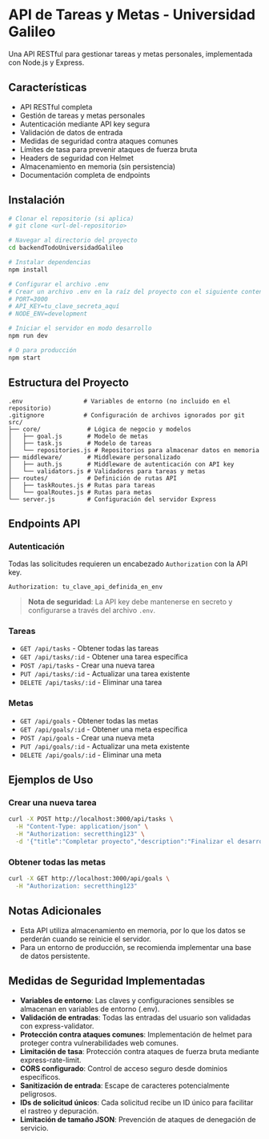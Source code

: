 # API de Tareas y Metas - Universidad Galileo

Una API RESTful para gestionar tareas y metas personales, implementada con Node.js y Express.

## Características

- API RESTful completa
- Gestión de tareas y metas personales
- Autenticación mediante API key segura
- Validación de datos de entrada
- Medidas de seguridad contra ataques comunes
- Límites de tasa para prevenir ataques de fuerza bruta
- Headers de seguridad con Helmet
- Almacenamiento en memoria (sin persistencia)
- Documentación completa de endpoints

## Instalación

```bash
# Clonar el repositorio (si aplica)
# git clone <url-del-repositorio>

# Navegar al directorio del proyecto
cd backendTodoUniversidadGalileo

# Instalar dependencias
npm install

# Configurar el archivo .env
# Crear un archivo .env en la raíz del proyecto con el siguiente contenido:
# PORT=3000
# API_KEY=tu_clave_secreta_aquí
# NODE_ENV=development

# Iniciar el servidor en modo desarrollo
npm run dev

# O para producción
npm start
```

## Estructura del Proyecto

```
.env                 # Variables de entorno (no incluido en el repositorio)
.gitignore           # Configuración de archivos ignorados por git
src/
├── core/             # Lógica de negocio y modelos
│   ├── goal.js       # Modelo de metas
│   ├── task.js       # Modelo de tareas
│   └── repositories.js # Repositorios para almacenar datos en memoria
├── middleware/       # Middleware personalizado
│   ├── auth.js       # Middleware de autenticación con API key
│   └── validators.js # Validadores para tareas y metas
├── routes/           # Definición de rutas API
│   ├── taskRoutes.js # Rutas para tareas
│   └── goalRoutes.js # Rutas para metas
└── server.js         # Configuración del servidor Express
```

## Endpoints API

### Autenticación

Todas las solicitudes requieren un encabezado `Authorization` con la API key.

```
Authorization: tu_clave_api_definida_en_env
```

> **Nota de seguridad**: La API key debe mantenerse en secreto y configurarse a través del archivo `.env`.

### Tareas

- `GET /api/tasks` - Obtener todas las tareas
- `GET /api/tasks/:id` - Obtener una tarea específica
- `POST /api/tasks` - Crear una nueva tarea
- `PUT /api/tasks/:id` - Actualizar una tarea existente
- `DELETE /api/tasks/:id` - Eliminar una tarea

### Metas

- `GET /api/goals` - Obtener todas las metas
- `GET /api/goals/:id` - Obtener una meta específica
- `POST /api/goals` - Crear una nueva meta
- `PUT /api/goals/:id` - Actualizar una meta existente
- `DELETE /api/goals/:id` - Eliminar una meta

## Ejemplos de Uso

### Crear una nueva tarea

```bash
curl -X POST http://localhost:3000/api/tasks \
  -H "Content-Type: application/json" \
  -H "Authorization: secretthing123" \
  -d '{"title":"Completar proyecto","description":"Finalizar el desarrollo del API","dueDate":"2023-12-31"}'
```

### Obtener todas las metas

```bash
curl -X GET http://localhost:3000/api/goals \
  -H "Authorization: secretthing123"
```

## Notas Adicionales

- Esta API utiliza almacenamiento en memoria, por lo que los datos se perderán cuando se reinicie el servidor.
- Para un entorno de producción, se recomienda implementar una base de datos persistente.

## Medidas de Seguridad Implementadas

- **Variables de entorno**: Las claves y configuraciones sensibles se almacenan en variables de entorno (.env).
- **Validación de entradas**: Todas las entradas del usuario son validadas con express-validator.
- **Protección contra ataques comunes**: Implementación de helmet para proteger contra vulnerabilidades web comunes.
- **Limitación de tasa**: Protección contra ataques de fuerza bruta mediante express-rate-limit.
- **CORS configurado**: Control de acceso seguro desde dominios específicos.
- **Sanitización de entrada**: Escape de caracteres potencialmente peligrosos.
- **IDs de solicitud únicos**: Cada solicitud recibe un ID único para facilitar el rastreo y depuración.
- **Limitación de tamaño JSON**: Prevención de ataques de denegación de servicio.
